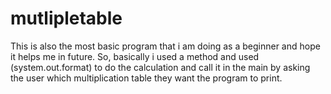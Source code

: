 # mutlipletable
This is also the most basic program that i am doing  as a beginner and hope it helps me in future.
So, basically i used a method and used (system.out.format) to do the  calculation and call it in the main
by asking the user which multiplication table they want the program to print.

